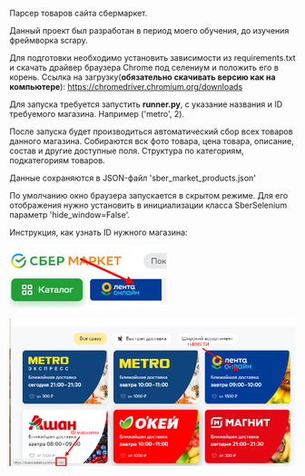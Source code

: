 Парсер товаров сайта сбермаркет.

Данный проект был разработан в период моего обучения, до изучения фреймворка scrapy.

Для подготовки необходимо установить зависимости из requirements.txt и скачать драйвер браузера Chrome под селениум и положить его в корень.
Ссылка на загрузку(**обязательно скачивать версию как на компьютере**): https://chromedriver.chromium.org/downloads

Для запуска требуется запустить **runner.py**, с указание названия и ID требуемого магазина.
Например ('metro', 2).

После запуска будет производиться автоматический сбор всех товаров данного магазина.
Собираются вск фото товара, цена товара, описание, состав и другие доступные поля.
Структура по категориям, подкатегориям товаров.

Данные сохраняются в JSON-файл 'sber_market_products.json'

По умолчанию окно браузера запускается в скрытом режиме. Для его отображения нужно установить в инициализации класса SberSelenium параметр 'hide_window=False'.

Инструкция, как узнать ID нужного магазина:

![img_1.png](img_1.png)

![img_2.png](img_2.png)

